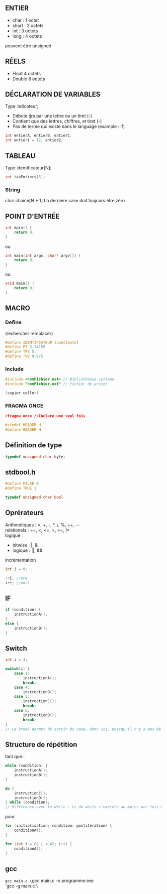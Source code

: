 ## ENTIER
- char : 1 octet
- short : 2 octets
- int : 3 octets
- long : 4 octets

peuvent être unsigned

## RÉELS
- Float 4 octets
- Double 8 octets

## DÉCLARATION DE VARIABLES
Type indicateur;
- Débute tjrs par une lettre ou un tiret (-)
- Contient que des lettres, chiffres, et tiret (-)
- Pas de terme qui existe dans le language (example : if)

```c
int entierA, entierB, entierC;
int entier1 = 12, entier2;
```

## TABLEAU
Type identificateur[N];
```c
int tabEntiers[5];
```
### String 
char chaine[N + 1] La dernière case doit toujours être zéro

## POINT D'ENTRÉE
```c
int main() {
    return 0;
}
```
ou
```c
int main(int argc, char* argv[]) {
    return 0;
}
```
ou
```c
void main() {
    return 0;
}
```

## MACRO
### Define
(rechercher remplacer)
```c
#define IDENTIFCATEUR (constante)
#define PI 3.14159
#define TPS 5
#define TVQ 9.975
```


### Include
```c
#include <nomFichier ext> // Bibliothèque système
#include "nomFichier.ext" // fichier de projet

(copier coller)
```

### FRAGMA ONCE
```c
#fragma once //Inclure une seul fois
```
```c
#ifndef HEADER_H
#define HEADER H
```

## Définition de type
```c
typedef unsigned char byte;
```

## stdbool.h
```c
#define FALSE 0
#define TRUE 1

typedef unsigned char bool
```

## Oprérateurs
Arithmétiques : =, +, -, *, /, %, ++, -- \
relationels : ==, <, <=, >, >=, != \
logique :
- bitwise : |, &
- logique : ||, &&

incrémentation
```c
int i = 0;

++i; //pre
i++; //post
```

## IF
```c
if (condition) {
    instructionA();
}
else {
    instructionB();
}
```

## Switch
```c
int i = 4;

switch(i) {
    case 1:
        instructionA();
        break;
    case 4:
        instructionB();
    case 5:
        instructionC();
        break;
    case 6:
        instructionD();
        break;
}
// Le break permet de sortir du case, donc ici, puisqu'il n'y a pas de break dans le case 4, instructionC() sera aussi exécuté
```
## Structure de répétition
tant que :
```c
while (condition) {
    instructionA();
    instructionB();
}

do {
    instructionC();
    instructionD();
} while (condition);
// Différence avec le while : Le do while s'exécute au moins une fois même si la condition est fausse
```
pour
```c
for (initialisation; condition; postitération) {
    conditionA();
}

for (int i = 0; i < 42; i++) {
    conditionA();
}

```
## gcc
` gcc main.c \
`gcc main.c -o programme.exe \
`gcc -g main.c \